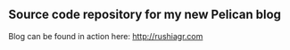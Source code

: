 ## Source code repository for my new Pelican blog

Blog can be found in action here: http://rushiagr.com
